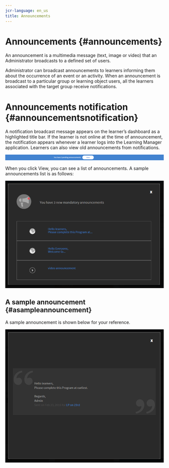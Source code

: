 ```yaml
---
jcr-language: en_us
title: Announcements
---
```



# Announcements {#announcements}

An announcement is a multimedia message (text, image or video) that an Administrator broadcasts to a defined set of users.

Administrator can broadcast announcements to learners informing them about the occurrence of an event or an activity. When an announcement is broadcast to a particular group or learning object users, all the learners associated with the target group receive notifications.

# Announcements notification {#announcementsnotification}

A notification broadcast message appears on the learner’s dashboard as a highlighted title bar. If the learner is not online at the time of announcement, the notification appears whenever a learner logs into the Learning Manager application. Learners can also view old announcements from notifications.

![](assets/pending-announcements.png)

When you click View, you can see a list of announcements. A sample announcements list is as follows:

![](assets/learner-announcements-list.png) 

## A sample announcement {#asampleannouncement}

A sample announcement is shown below for your reference.

![](assets/announcement-details.png)

